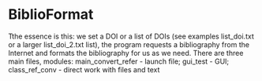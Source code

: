# BiblioFormat
Tthe essence is this: we set a DOI or a list of DOIs (see examples list_doi.txt or a larger list_doi_2.txt list), the program requests a bibliography from the Internet and formats the bibliography for us as we need. There are three main files, modules: main_convert_refer - launch file; gui_test - GUI; class_ref_conv - direct work with files and text
